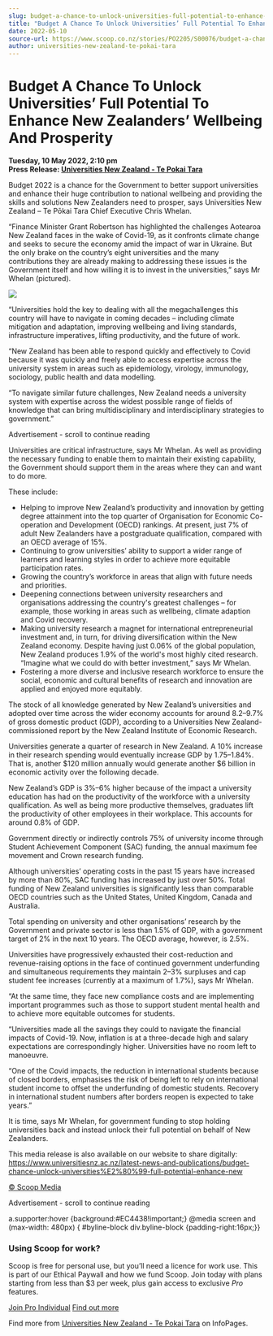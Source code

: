 ```yaml
---
slug: budget-a-chance-to-unlock-universities-full-potential-to-enhance-new-zealanders-wellbeing-and-prosperity
title: "Budget A Chance To Unlock Universities’ Full Potential To Enhance New Zealanders’ Wellbeing And Prosperity"
date: 2022-05-10
source-url: https://www.scoop.co.nz/stories/PO2205/S00076/budget-a-chance-to-unlock-universities-full-potential-to-enhance-new-zealanders-wellbeing-and-prosperity.htm
author: universities-new-zealand-te-pokai-tara
---
```

Budget A Chance To Unlock Universities’ Full Potential To Enhance New Zealanders’ Wellbeing And Prosperity
==========================================================================================================

**Tuesday, 10 May 2022, 2:10 pm**  
**Press Release: [Universities New Zealand - Te Pokai Tara](https://info.scoop.co.nz/Universities_New_Zealand_-_Te_Pokai_Tara)**

Budget 2022 is a chance for the Government to better support universities and enhance their huge contribution to national wellbeing and providing the skills and solutions New Zealanders need to prosper, says Universities New Zealand – Te Pōkai Tara Chief Executive Chris Whelan.

“Finance Minister Grant Robertson has highlighted the challenges Aotearoa New Zealand faces in the wake of Covid-19, as it confronts climate change and seeks to secure the economy amid the impact of war in Ukraine. But the only brake on the country’s eight universities and the many contributions they are already making to addressing these issues is the Government itself and how willing it is to invest in the universities,” says Mr Whelan (pictured).

![](https://img.scoop.co.nz/stories/images/2205/goqoae354-ad-van.jpg)

“Universities hold the key to dealing with all the megachallenges this country will have to navigate in coming decades – including climate mitigation and adaptation, improving wellbeing and living standards, infrastructure imperatives, lifting productivity, and the future of work.

“New Zealand has been able to respond quickly and effectively to Covid because it was quickly and freely able to access expertise across the university system in areas such as epidemiology, virology, immunology, sociology, public health and data modelling.

“To navigate similar future challenges, New Zealand needs a university system with expertise across the widest possible range of fields of knowledge that can bring multidisciplinary and interdisciplinary strategies to government.”

Advertisement - scroll to continue reading





Universities are critical infrastructure, says Mr Whelan. As well as providing the necessary funding to enable them to maintain their existing capability, the Government should support them in the areas where they can and want to do more.

These include:

*   Helping to improve New Zealand’s productivity and innovation by getting degree attainment into the top quarter of Organisation for Economic Co-operation and Development (OECD) rankings. At present, just 7% of adult New Zealanders have a postgraduate qualification, compared with an OECD average of 15%.
*   Continuing to grow universities’ ability to support a wider range of learners and learning styles in order to achieve more equitable participation rates.
*   Growing the country’s workforce in areas that align with future needs and priorities.
*   Deepening connections between university researchers and organisations addressing the country's greatest challenges – for example, those working in areas such as wellbeing, climate adaption and Covid recovery.
*   Making university research a magnet for international entrepreneurial investment and, in turn, for driving diversification within the New Zealand economy. Despite having just 0.06% of the global population, New Zealand produces 1.9% of the world's most highly cited research. “Imagine what we could do with better investment,” says Mr Whelan.
*   Fostering a more diverse and inclusive research workforce to ensure the social, economic and cultural benefits of research and innovation are applied and enjoyed more equitably.

The stock of all knowledge generated by New Zealand’s universities and adopted over time across the wider economy accounts for around 8.2–9.7% of gross domestic product (GDP), according to a Universities New Zealand-commissioned report by the New Zealand Institute of Economic Research.

Universities generate a quarter of research in New Zealand. A 10% increase in their research spending would eventually increase GDP by 1.75–1.84%. That is, another $120 million annually would generate another $6 billion in economic activity over the following decade.

New Zealand’s GDP is 3%–6% higher because of the impact a university education has had on the productivity of the workforce with a university qualification. As well as being more productive themselves, graduates lift the productivity of other employees in their workplace. This accounts for around 0.8% of GDP.

Government directly or indirectly controls 75% of university income through Student Achievement Component (SAC) funding, the annual maximum fee movement and Crown research funding.

Although universities’ operating costs in the past 15 years have increased by more than 80%, SAC funding has increased by just over 50%. Total funding of New Zealand universities is significantly less than comparable OECD countries such as the United States, United Kingdom, Canada and Australia.

Total spending on university and other organisations’ research by the Government and private sector is less than 1.5% of GDP, with a government target of 2% in the next 10 years. The OECD average, however, is 2.5%.

Universities have progressively exhausted their cost-reduction and revenue-raising options in the face of continued government underfunding and simultaneous requirements they maintain 2–3% surpluses and cap student fee increases (currently at a maximum of 1.7%), says Mr Whelan.

“At the same time, they face new compliance costs and are implementing important programmes such as those to support student mental health and to achieve more equitable outcomes for students.

“Universities made all the savings they could to navigate the financial impacts of Covid-19. Now, inflation is at a three-decade high and salary expectations are correspondingly higher. Universities have no room left to manoeuvre.

“One of the Covid impacts, the reduction in international students because of closed borders, emphasises the risk of being left to rely on international student income to offset the underfunding of domestic students. Recovery in international student numbers after borders reopen is expected to take years.”

It is time, says Mr Whelan, for government funding to stop holding universities back and instead unlock their full potential on behalf of New Zealanders.

This media release is also available on our website to share digitally: https://www.universitiesnz.ac.nz/latest-news-and-publications/budget-chance-unlock-universities%E2%80%99-full-potential-enhance-new

[© Scoop Media](http://www.scoop.co.nz/about/terms.html)  

Advertisement - scroll to continue reading



a.supporter:hover {background:#EC4438!important;} @media screen and (max-width: 480px) { #byline-block div.byline-block {padding-right:16px;}}

### Using Scoop for work?

Scoop is free for personal use, but you’ll need a licence for work use. This is part of our Ethical Paywall and how we fund Scoop. Join today with plans starting from less than $3 per week, plus gain access to exclusive _Pro_ features.  
  
[Join Pro Individual](https://pro.scoop.co.nz/Individual/?from=ProIn24) [Find out more](https://pro.scoop.co.nz/using-scoop-for-work/?from=ProIn24)

Find more from [Universities New Zealand - Te Pokai Tara](https://info.scoop.co.nz/Universities_New_Zealand_-_Te_Pokai_Tara) on InfoPages.